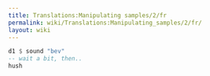 ```yaml
---
title: Translations:Manipulating samples/2/fr
permalink: wiki/Translations:Manipulating_samples/2/fr/
layout: wiki
---
```


``` Haskell
d1 $ sound "bev"
-- wait a bit, then..
hush
```
